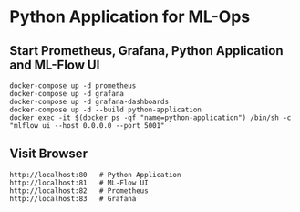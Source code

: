 # Python Application for ML-Ops

## Start Prometheus, Grafana, Python Application and ML-Flow UI

```
docker-compose up -d prometheus
docker-compose up -d grafana
docker-compose up -d grafana-dashboards
docker-compose up -d --build python-application
docker exec -it $(docker ps -qf "name=python-application") /bin/sh -c "mlflow ui --host 0.0.0.0 --port 5001"
```

## Visit Browser

```
http://localhost:80   # Python Application
http://localhost:81   # ML-Flow UI
http://localhost:82   # Prometheus
http://localhost:83   # Grafana
```